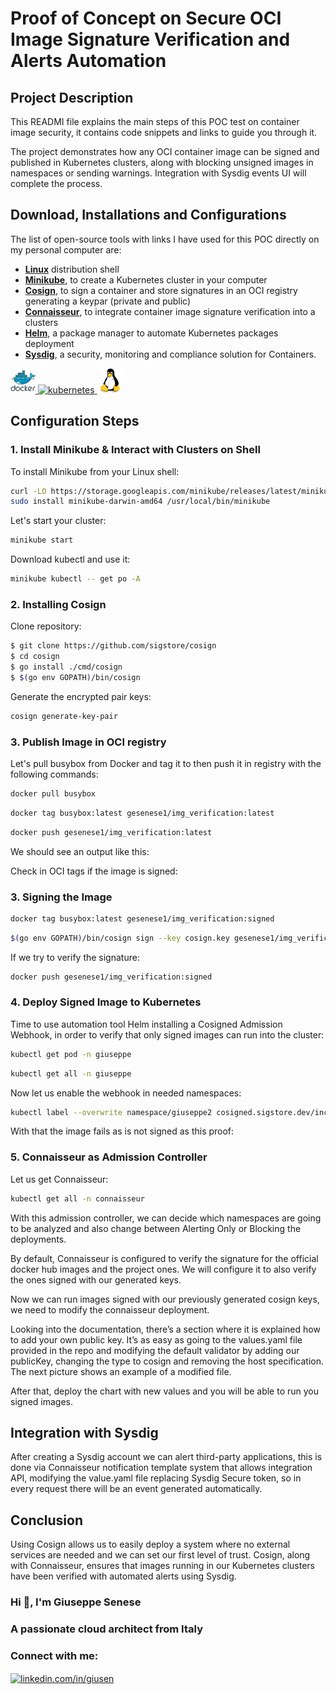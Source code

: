 # Proof of Concept on Secure OCI Image Signature Verification and Alerts Automation

## Project Description

This READMI file explains the main steps of this POC test on container image security, it contains code snippets and links to guide you through it.

The project demonstrates how any OCI container image can be signed and published in Kubernetes clusters, along with blocking unsigned images in namespaces or sending warnings.
Integration with Sysdig events UI will complete the process.


## Download, Installations and Configurations

The list of open-source tools with links I have used for this POC directly on my personal computer are:

- **[Linux](https://www.linux.org/pages/download/)** distribution shell
- **[Minikube](https://kubernetes.io/docs/tutorials/kubernetes-basics/create-cluster/cluster-intro/)**, to create a Kubernetes cluster in your computer
- **[Cosign](https://www.sigstore.dev/)**, to sign a container and store signatures in an OCI registry generating a keypar (private and public)
- **[Connaisseur](https://sse-secure-systems.github.io/connaisseur/v2.7.0/)**, to integrate container image signature verification into a clusters
- **[Helm](https://helm.sh/)**, a package manager to automate Kubernetes packages deployment
- **[Sysdig](https://sysdig.com/)**, a security, monitoring and compliance solution for Containers.

<p align="left"> <a href="https://www.docker.com/" target="_blank" rel="noreferrer"> <img src="https://raw.githubusercontent.com/devicons/devicon/master/icons/docker/docker-original-wordmark.svg" alt="docker" width="40" height="40"/> </a> <a href="https://kubernetes.io" target="_blank" rel="noreferrer"> <img src="https://www.vectorlogo.zone/logos/kubernetes/kubernetes-icon.svg" alt="kubernetes" width="40" height="40"/> </a> <a href="https://www.linux.org/" target="_blank" rel="noreferrer"> <img src="https://raw.githubusercontent.com/devicons/devicon/master/icons/linux/linux-original.svg" alt="linux" width="40" height="40"/>  </a> </p>

## Configuration Steps

### 1. Install Minikube & Interact with Clusters on Shell

To install Minikube from your Linux shell:

```bash
curl -LO https://storage.googleapis.com/minikube/releases/latest/minikube-darwin-amd64
sudo install minikube-darwin-amd64 /usr/local/bin/minikube
```

Let's start your cluster:


```bash
minikube start
```

Download kubectl and use it:

```bash
minikube kubectl -- get po -A

```

### 2. Installing Cosign

Clone repository:

```bash
$ git clone https://github.com/sigstore/cosign
$ cd cosign
$ go install ./cmd/cosign
$ $(go env GOPATH)/bin/cosign

```
Generate the encrypted pair keys:

```bash
cosign generate-key-pair

```


### 3. Publish Image in OCI registry

Let's pull busybox from Docker and tag it to then push it in registry with the following commands:

```bash
docker pull busybox

```

```bash
docker tag busybox:latest gesenese1/img_verification:latest

```

```bash
docker push gesenese1/img_verification:latest

```

We should see an output like this:


Check in OCI tags if the image is signed:




### 3. Signing the Image


```bash
docker tag busybox:latest gesenese1/img_verification:signed

```

```bash
$(go env GOPATH)/bin/cosign sign --key cosign.key gesenese1/img_verification:signed

```




If we try to verify the signature:

```bash
docker push gesenese1/img_verification:signed

```




### 4. Deploy Signed Image to Kubernetes

Time to use automation tool Helm installing a Cosigned Admission Webhook, in order to verify that only signed images can run into the cluster:


```bash
kubectl get pod -n giuseppe

```


```bash
kubectl get all -n giuseppe

```


Now let us enable the webhook in needed namespaces:


```bash
kubectl label --overwrite namespace/giuseppe2 cosigned.sigstore.dev/include=true

```

With that the image fails as is not signed as this proof:





### 5. Connaisseur as Admission Controller

Let us get Connaisseur:


```bash
kubectl get all -n connaisseur

```




With this admission controller, we can decide which namespaces are going to be analyzed and also change between Alerting Only or Blocking the deployments.

By default, Connaisseur is configured to verify the signature for the official docker hub images and the project ones. We will configure it to also verify the ones signed with our generated keys.

Now we can run images signed with our previously generated cosign keys, we need to modify the connaisseur deployment.

Looking into the documentation, there’s a section where it is explained how to add your own public key. It’s as easy as going to the values.yaml file provided in the repo and modifying the default validator by adding our publicKey, changing the type to cosign and removing the host specification. The next picture shows an example of a modified file.




After that, deploy the chart with new values and you will be able to run you signed images.




## Integration with Sysdig

After creating a Sysdig account we can alert third-party applications, this is done via Connaisseur notification template system that allows integration API, modifying the value.yaml file replacing Sysdig Secure token, so in every request there will be an event generated automatically.




## Conclusion

Using Cosign allows us to easily deploy a system where no external services are needed and we can set our first level of trust. Cosign, along with Connaisseur, ensures that images running in our Kubernetes clusters have been verified with automated alerts using Sysdig.


<h3 align="left">Hi 👋, I'm Giuseppe Senese</h1>
<h3 align="left">A passionate cloud architect from Italy</h3>

<h3 align="left">Connect with me:</h3>
<p align="left">
<a href="https://linkedin.com/in/linkedin.com/in/giusen" target="blank"><img align="center" src="https://raw.githubusercontent.com/rahuldkjain/github-profile-readme-generator/master/src/images/icons/Social/linked-in-alt.svg" alt="linkedin.com/in/giusen" height="30" width="40" /></a>
